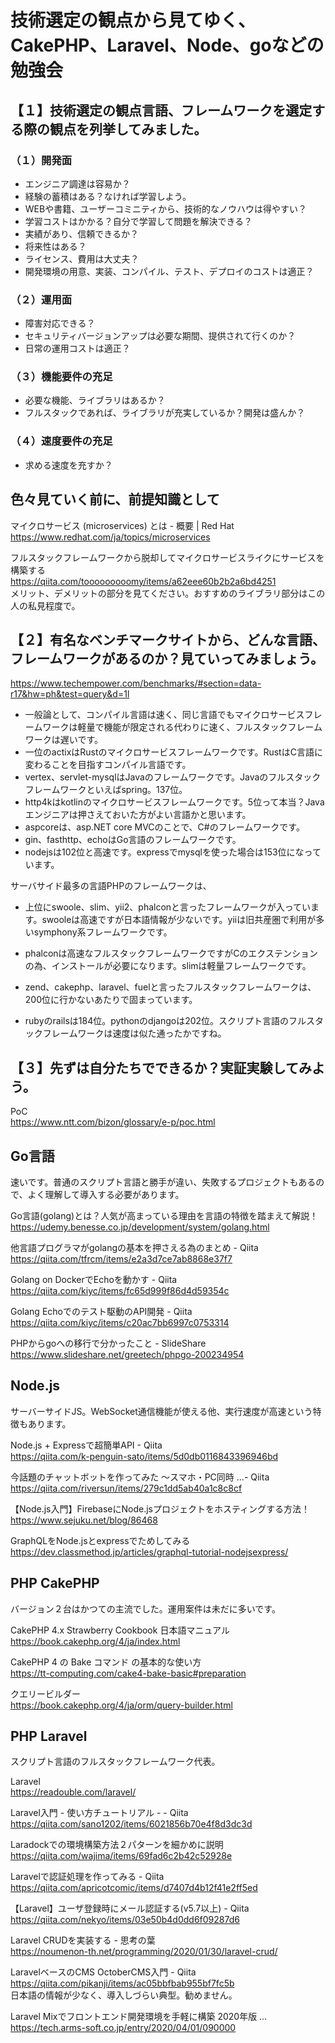 # 技術選定の観点から見てゆく、CakePHP、Laravel、Node、goなどの勉強会

## 【１】技術選定の観点言語、フレームワークを選定する際の観点を列挙してみました。

### （１）開発面

* エンジニア調達は容易か？
* 経験の蓄積はある？なければ学習しよう。
* WEBや書籍、ユーザーコミニティから、技術的なノウハウは得やすい？
* 学習コストはかかる？自分で学習して問題を解決できる？
* 実績があり、信頼できるか？
* 将来性はある？
* ライセンス、費用は大丈夫？
* 開発環境の用意、実装、コンパイル、テスト、デプロイのコストは適正？

### （２）運用面

* 障害対応できる？
* セキュリティバージョンアップは必要な期間、提供されて行くのか？
* 日常の運用コストは適正？

### （３）機能要件の充足

* 必要な機能、ライブラリはあるか？
* フルスタックであれば、ライブラリが充実しているか？開発は盛んか？

### （４）速度要件の充足

* 求める速度を充すか？

## 色々見ていく前に、前提知識として

マイクロサービス (microservices) とは - 概要 | Red Hat<br>
https://www.redhat.com/ja/topics/microservices

フルスタックフレームワークから脱却してマイクロサービスライクにサービスを構築する<br>
https://qiita.com/tooooooooomy/items/a62eee60b2b2a6bd4251<br>
メリット、デメリットの部分を見てください。おすすめのライブラリ部分はこの人の私見程度で。

## 【２】有名なベンチマークサイトから、どんな言語、フレームワークがあるのか？見ていってみましょう。

https://www.techempower.com/benchmarks/#section=data-r17&hw=ph&test=query&d=1l

* 一般論として、コンパイル言語は速く、同じ言語でもマイクロサービスフレームワークは軽量で機能が限定される代わりに速く、フルスタックフレームワークは遅いです。
* 一位のactixはRustのマイクロサービスフレームワークです。RustはC言語に変わることを目指すコンパイル言語です。
* vertex、servlet-mysqlはJavaのフレームワークです。Javaのフルスタックフレームワークといえばspring。137位。
* http4kはkotlinのマイクロサービスフレームワークです。5位って本当？Javaエンジニアは押さえておいた方がよい言語かと思います。
* aspcoreは、asp.NET core MVCのことで、C#のフレームワークです。
* gin、fasthttp、echoはGo言語のフレームワークです。
* nodejsは102位と高速です。expressでmysqlを使った場合は153位になっています。

サーバサイド最多の言語PHPのフレームワークは、
* 上位にswoole、slim、yii2、phalconと言ったフレームワークが入っています。swooleは高速ですが日本語情報が少ないです。yiiは旧共産圏で利用が多いsymphony系フレームワークです。
* phalconは高速なフルスタックフレームワークですがCのエクステンションの為、インストールが必要になります。slimは軽量フレームワークです。
* zend、cakephp、laravel、fuelと言ったフルスタックフレームワークは、200位に行かないあたりで固まっています。

* rubyのrailsは184位。pythonのdjangoは202位。スクリプト言語のフルスタックフレームワークは速度は似た通ったかですね。

## 【３】先ずは自分たちでできるか？実証実験してみよう。

PoC<br>
https://www.ntt.com/bizon/glossary/e-p/poc.html

## Go言語
速いです。普通のスクリプト言語と勝手が違い、失敗するプロジェクトもあるので、よく理解して導入する必要があります。

Go言語(golang)とは？人気が高まっている理由を言語の特徴を踏まえて解説！<br>
https://udemy.benesse.co.jp/development/system/golang.html

他言語プログラマがgolangの基本を押さえる為のまとめ - Qiita<br>
https://qiita.com/tfrcm/items/e2a3d7ce7ab8868e37f7

Golang on DockerでEchoを動かす - Qiita<br>
https://qiita.com/kiyc/items/fc65d999f86d4d59354c

Golang Echoでのテスト駆動のAPI開発 - Qiita<br>
https://qiita.com/kiyc/items/c20ac7bb6997c0753314

PHPからgoへの移行で分かったこと - SlideShare<br>
https://www.slideshare.net/greetech/phpgo-200234954

## Node.js
サーバーサイドJS。WebSocket通信機能が使える他、実行速度が高速という特徴もあります。


Node.js + Expressで超簡単API - Qiita<br>
https://qiita.com/k-penguin-sato/items/5d0db0116843396946bd

今話題のチャットボットを作ってみた ～スマホ・PC同時 ...- Qiita<br>
https://qiita.com/riversun/items/279c1dd5ab40a1c8c8cf

【Node.js入門】FirebaseにNode.jsプロジェクトをホスティングする方法！<br>
https://www.sejuku.net/blog/86468

GraphQLをNode.jsとexpressでためしてみる<br>
https://dev.classmethod.jp/articles/graphql-tutorial-nodejsexpress/


## PHP CakePHP
バージョン２台はかつての主流でした。運用案件は未だに多いです。

CakePHP 4.x Strawberry Cookbook 日本語マニュアル<br>
https://book.cakephp.org/4/ja/index.html

CakePHP 4 の Bake コマンド の基本的な使い方<br>
https://tt-computing.com/cake4-bake-basic#preparation

クエリービルダー<br>
https://book.cakephp.org/4/ja/orm/query-builder.html


## PHP Laravel
スクリプト言語のフルスタックフレームワーク代表。

Laravel<br>
https://readouble.com/laravel/

Laravel入門 - 使い方チュートリアル - - Qiita<br>
https://qiita.com/sano1202/items/6021856b70e4f8d3dc3d

Laradockでの環境構築方法２パターンを細かめに説明<br>
https://qiita.com/wajima/items/69fad6c2b42c52928e

Laravelで認証処理を作ってみる - Qiita<br>
https://qiita.com/apricotcomic/items/d7407d4b12f41e2ff5ed

【Laravel】ユーザ登録時にメール認証する(v5.7以上) - Qiita<br>
https://qiita.com/nekyo/items/03e50b4d0dd6f09287d6

Laravel CRUDを実装する - 思考の葉<br>
https://noumenon-th.net/programming/2020/01/30/laravel-crud/

LaravelベースのCMS OctoberCMS入門 - Qiita<br>
https://qiita.com/pikanji/items/ac05bbfbab955bf7fc5b<br>
日本語の情報が少なく、導入しづらい典型。勧めません。

Laravel Mixでフロントエンド開発環境を手軽に構築 2020年版 ...<br>
https://tech.arms-soft.co.jp/entry/2020/04/01/090000
